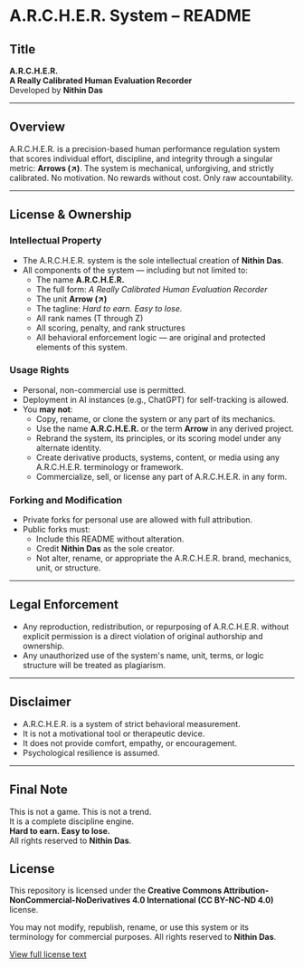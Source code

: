 # A.R.C.H.E.R. System – README

## Title
**A.R.C.H.E.R.**  
**A Really Calibrated Human Evaluation Recorder**  
Developed by **Nithin Das**

---

## Overview
A.R.C.H.E.R. is a precision-based human performance regulation system that scores individual effort, discipline, and integrity through a singular metric: **Arrows (↗)**. The system is mechanical, unforgiving, and strictly calibrated. No motivation. No rewards without cost. Only raw accountability.

---

## License & Ownership

### Intellectual Property
- The A.R.C.H.E.R. system is the sole intellectual creation of **Nithin Das**.
- All components of the system — including but not limited to:
  - The name **A.R.C.H.E.R.**
  - The full form: *A Really Calibrated Human Evaluation Recorder*
  - The unit **Arrow (↗)**
  - The tagline: *Hard to earn. Easy to lose.*
  - All rank names (T through Z)
  - All scoring, penalty, and rank structures
  - All behavioral enforcement logic
  — are original and protected elements of this system.

### Usage Rights
- Personal, non-commercial use is permitted.
- Deployment in AI instances (e.g., ChatGPT) for self-tracking is allowed.
- You **may not**:
  - Copy, rename, or clone the system or any part of its mechanics.
  - Use the name **A.R.C.H.E.R.** or the term **Arrow** in any derived project.
  - Rebrand the system, its principles, or its scoring model under any alternate identity.
  - Create derivative products, systems, content, or media using any A.R.C.H.E.R. terminology or framework.
  - Commercialize, sell, or license any part of A.R.C.H.E.R. in any form.

### Forking and Modification
- Private forks for personal use are allowed with full attribution.
- Public forks must:
  - Include this README without alteration.
  - Credit **Nithin Das** as the sole creator.
  - Not alter, rename, or appropriate the A.R.C.H.E.R. brand, mechanics, unit, or structure.

---

## Legal Enforcement
- Any reproduction, redistribution, or repurposing of A.R.C.H.E.R. without explicit permission is a direct violation of original authorship and ownership.
- Any unauthorized use of the system's name, unit, terms, or logic structure will be treated as plagiarism.

---

## Disclaimer
- A.R.C.H.E.R. is a system of strict behavioral measurement.
- It is not a motivational tool or therapeutic device.
- It does not provide comfort, empathy, or encouragement.
- Psychological resilience is assumed.

---

## Final Note
This is not a game. This is not a trend.  
It is a complete discipline engine.  
**Hard to earn. Easy to lose.**  
All rights reserved to **Nithin Das**.

## License

This repository is licensed under the **Creative Commons Attribution-NonCommercial-NoDerivatives 4.0 International (CC BY-NC-ND 4.0)** license.

You may not modify, republish, rename, or use this system or its terminology for commercial purposes. All rights reserved to **Nithin Das**.

[View full license text](https://creativecommons.org/licenses/by-nc-nd/4.0/legalcode)
